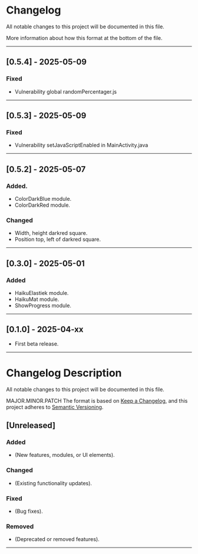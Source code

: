 # Changelog
All notable changes to this project will be documented in this file.

More information about how this format at the bottom of the file.

---

## [0.5.4] - 2025-05-09
### Fixed
- Vulnerability global randomPercentager.js

---

## [0.5.3] - 2025-05-09
### Fixed
- Vulnerability setJavaScriptEnabled in MainActivity.java

---

## [0.5.2] - 2025-05-07
### Added.
- ColorDarkBlue module.
- ColorDarkRed module.

### Changed
- Width, height darkred square.
- Position top, left of darkred square.

---

## [0.3.0] - 2025-05-01
### Added
- HaikuElastiek module.
- HaikuMat module.
- ShowProgress module.

---

## [0.1.0] - 2025-04-xx
- First beta release.


---

# Changelog Description
All notable changes to this project will be documented in this file.

MAJOR.MINOR.PATCH
The format is based on [Keep a Changelog](https://keepachangelog.com/), and this project adheres to [Semantic Versioning](https://semver.org/).

## [Unreleased]
### Added
- (New features, modules, or UI elements).

### Changed
- (Existing functionality updates).

### Fixed
- (Bug fixes).

### Removed
- (Deprecated or removed features).

---

